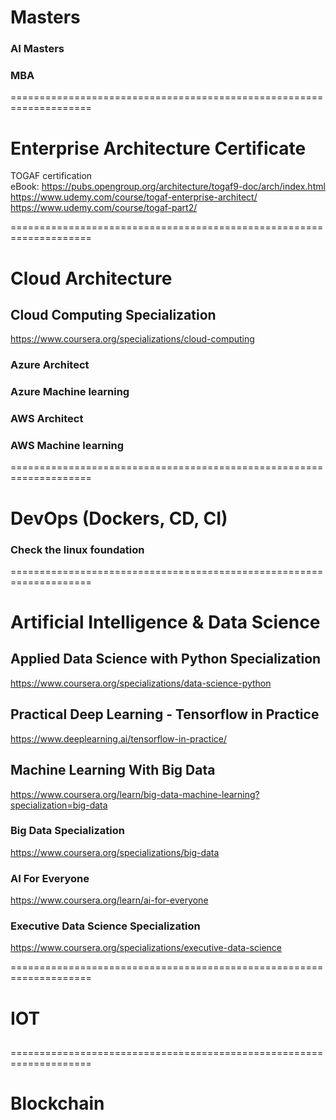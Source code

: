 # Masters
### AI Masters
### MBA
====================================================================

# Enterprise Architecture Certificate
TOGAF certification </br>
eBook: https://pubs.opengroup.org/architecture/togaf9-doc/arch/index.html
https://www.udemy.com/course/togaf-enterprise-architect/  </br>
https://www.udemy.com/course/togaf-part2/

====================================================================

# Cloud Architecture

## Cloud Computing Specialization
https://www.coursera.org/specializations/cloud-computing

### Azure Architect

### Azure Machine learning

### AWS Architect

### AWS Machine learning

====================================================================

# DevOps (Dockers, CD, CI)
### Check the linux foundation

====================================================================

# Artificial Intelligence & Data Science

## Applied Data Science with Python Specialization
https://www.coursera.org/specializations/data-science-python

## Practical Deep Learning - Tensorflow in Practice
https://www.deeplearning.ai/tensorflow-in-practice/

## Machine Learning With Big Data
https://www.coursera.org/learn/big-data-machine-learning?specialization=big-data

### Big Data Specialization
https://www.coursera.org/specializations/big-data

### AI For Everyone
https://www.coursera.org/learn/ai-for-everyone

### Executive Data Science Specialization
https://www.coursera.org/specializations/executive-data-science

====================================================================

# IOT
## 

====================================================================

# Blockchain
